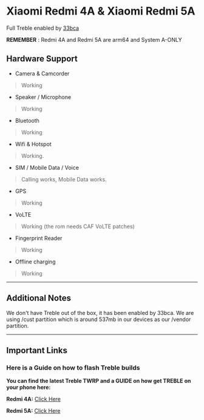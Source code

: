 # Xiaomi Redmi 4A & Xiaomi Redmi 5A
Full Treble enabled by [33bca](https://github.com/33bca)

**REMEMBER** : Redmi 4A and Redmi 5A are arm64 and System A-ONLY

## Hardware Support

* Camera & Camcorder
> Working

* Speaker / Microphone
> Working

* Bluetooth
> Working

* Wifi & Hotspot
> Working.

* SIM / Mobile Data / Voice
> Calling works, Mobile Data works. 

* GPS
> Working

* VoLTE
> Working (the rom needs CAF VoLTE patches)

* Fingerprint Reader
> Working

* Offline charging
> Working

***
## Additional Notes

We don't have Treble out of the box, it has been enabled by 33bca.
We are using /cust partition which is around 537mb in our devices as our /vendor partition.


***

## Important Links

### Here is a Guide on how to flash Treble builds

**You can find the latest Treble TWRP and a GUIDE on how get TREBLE on your phone here:**

**Redmi 4A:** [Click Here](https://forum.xda-developers.com/redmi-4a/development/rom-treble-flashable-xiaomi-redmi-4a-t3789814)

**Redmi 5A:** [Click Here](https://forum.xda-developers.com/redmi-4a/development/rom-treble-flashable-xiaomi-redmi-4a-t3789814)